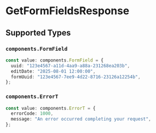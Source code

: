 # GetFormFieldsResponse


## Supported Types

### `components.FormField`

```typescript
const value: components.FormField = {
  uuid: "123e4567-a11d-4aa9-a88a-231268ea203b",
  editDate: "2025-08-01 12:00:00",
  formUuid: "123e4567-7ee9-4d22-8716-23126a12254b",
};
```

### `components.ErrorT`

```typescript
const value: components.ErrorT = {
  errorCode: 1000,
  message: "An error occurred completing your request",
};
```

